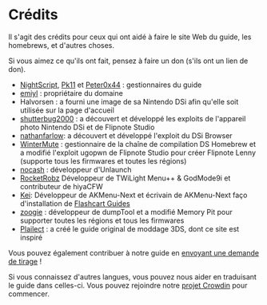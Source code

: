# Crédits

Il s'agit des crédits pour ceux qui ont aidé à faire le site Web du guide, les homebrews, et d'autres choses.

Si vous aimez ce qu'ils ont fait, pensez à faire un don (s'ils ont un lien de don).

- [NightScript](https://nightscript370.github.io/), [Pk11](https://pk11.us/) et [Peter0x44](https://github.com/Peter0x44) : gestionnaires du guide
- [emiyl](https://emiyl.com/paypal) : propriétaire du domaine
- Halvorsen : a fourni une image de sa Nintendo DSi afin qu'elle soit utilisée sur la page d'accueil
- [shutterbug2000](https://paypal.me/projectkaeru) : a découvert et développé les exploits de l'appareil photo Nintendo DSi et de Flipnote Studio
- [nathanfarlow](https://github.com/nathanfarlow): a découvert et développé l'exploit du DSi Browser
- [WinterMute](https://devkitpro.org/support-devkitpro) : gestionnaire de la chaîne de compilation DS Homebrew et a modifié l'exploit ugopwn de Flipnote Studio pour créer Flipnote Lenny (supporte tous les firmwares et toutes les régions)
- [nocash](http://problemkaputt.de/donate.htm) : développeur d'Unlaunch
- [RocketRobz](https://github.com/RocketRobz) Développeur de TWiLight Menu++ & GodMode9i et contributeur de hiyaCFW
- [Kei](https://github.com/coderkei): Développeur de AKMenu-Next et écrivain de AKMenu-Next faço d'installation de  [Flashcart Guides](https://sanrax.github.io/flashcart-guides/tutorials/akmenu-next/#__tabbed_1_2)
- [zoogie](https://github.com/zoogie) : développeur de dumpTool et a modifié Memory Pit pour supporter toutes les régions et tous les firmwares
- [Plailect](https://github.com/Plailect) : a créé le guide original de moddage 3DS, dont ce site est inspiré

Vous pouvez également contribuer à notre guide en [envoyant une demande de tirage](https://github.com/cfw-guide/dsi.cfw.guide/) !

Si vous connaissez d'autres langues, vous pouvez nous aider en traduisant le guide dans celles-ci. Vous pouvez rejoindre notre [projet Crowdin](https://crowdin.com/project/dsi-guide) pour commencer.
